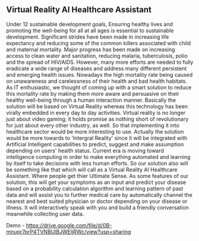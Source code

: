 ## Virtual Reality AI Healthcare Assistant

Under 12 sustainable development goals, Ensuring healthy lives and promoting the well-being for all at all ages is essential to sustainable development. Significant strides have been made in increasing life expectancy and reducing some of the common killers associated with child and maternal mortality. Major progress has been made on increasing access to clean water and sanitation, reducing malaria, tuberculosis, polio and the spread of HIV/AIDS. However, many more efforts are needed to fully eradicate a wide range of diseases and address many different persistent and emerging health issues. 
Nowadays the high mortality rate being caused on unawareness and carelessness of their health and bad health habitats. As IT enthusiastic, we thought of coming up with a smart solution to reduce this mortality rate by making them more aware and persuasive on their healthy well-being through a human interaction manner. Basically the solution will be based on Virtual Reality whereas this technology has been virally embedded in every day to day activities. Virtual reality is no longer just about video gaming; it holds promise as nothing short of revolutionary for just about every other industry, as well. So that implementing it into healthcare sector would be more interesting to use. Actually the solution would be more towards to 'Intergral Reality' since it will be integrated with Artificial Intelligent capabilities to predict, suggest and make assumption depending on users' health status. Current era is moving toward intelligence computing in order to make everything automated and learning by itself to take decisions with less human efforts. So our solution also will be something like that which will call as a Virtual Reality AI Healthcare Assistant. Where people get thier Ultimate Sense.
As some features of our solution, this will get your symptoms as an input and predict your disease based on a probability calculation algorithm and learning pattern of past data and will assist you to further medical care by automatically channel the nearest and best suited physician or doctor depending on your disease or illness. It will interactively speak with you and build a friendly conversation meanwhile collecting user data.


Demo - https://drive.google.com/file/d/0B-mnupr7prP4TVNBUlBJWEljRWc/view?usp=sharing
